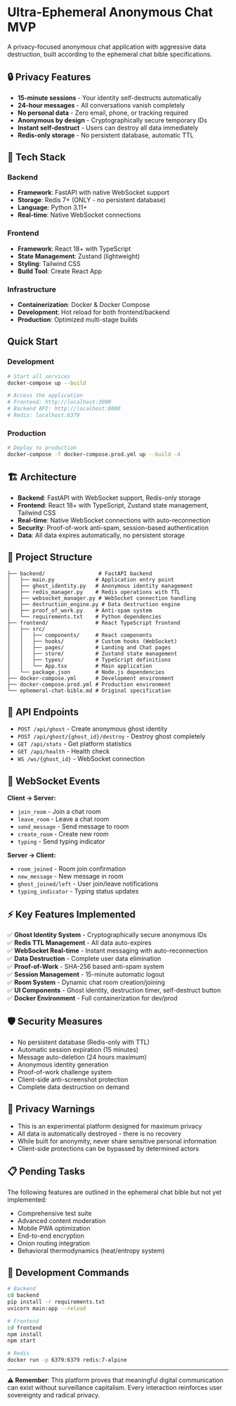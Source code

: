 # Ultra-Ephemeral Anonymous Chat MVP

A privacy-focused anonymous chat application with aggressive data destruction, built according to the ephemeral chat bible specifications.

## 🔒 Privacy Features

- **15-minute sessions** - Your identity self-destructs automatically
- **24-hour messages** - All conversations vanish completely  
- **No personal data** - Zero email, phone, or tracking required
- **Anonymous by design** - Cryptographically secure temporary IDs
- **Instant self-destruct** - Users can destroy all data immediately
- **Redis-only storage** - No persistent database, automatic TTL

## 🚀 Tech Stack

### Backend
- **Framework**: FastAPI with native WebSocket support
- **Storage**: Redis 7+ (ONLY - no persistent database)
- **Language**: Python 3.11+
- **Real-time**: Native WebSocket connections

### Frontend
- **Framework**: React 18+ with TypeScript
- **State Management**: Zustand (lightweight)
- **Styling**: Tailwind CSS
- **Build Tool**: Create React App

### Infrastructure
- **Containerization**: Docker & Docker Compose
- **Development**: Hot reload for both frontend/backend
- **Production**: Optimized multi-stage builds

## Quick Start

### Development

```bash
# Start all services
docker-compose up --build

# Access the application
# Frontend: http://localhost:3000
# Backend API: http://localhost:8000
# Redis: localhost:6379
```

### Production

```bash
# Deploy to production
docker-compose -f docker-compose.prod.yml up --build -d
```

## 🏗️ Architecture

- **Backend**: FastAPI with WebSocket support, Redis-only storage
- **Frontend**: React 18+ with TypeScript, Zustand state management, Tailwind CSS
- **Real-time**: Native WebSocket connections with auto-reconnection
- **Security**: Proof-of-work anti-spam, session-based authentication
- **Data**: All data expires automatically, no persistent storage

## 📁 Project Structure

```
├── backend/                 # FastAPI backend
│   ├── main.py             # Application entry point
│   ├── ghost_identity.py   # Anonymous identity management
│   ├── redis_manager.py    # Redis operations with TTL
│   ├── websocket_manager.py # WebSocket connection handling
│   ├── destruction_engine.py # Data destruction engine
│   ├── proof_of_work.py    # Anti-spam system
│   └── requirements.txt    # Python dependencies
├── frontend/               # React TypeScript frontend
│   ├── src/
│   │   ├── components/     # React components
│   │   ├── hooks/          # Custom hooks (WebSocket)
│   │   ├── pages/          # Landing and Chat pages
│   │   ├── store/          # Zustand state management
│   │   ├── types/          # TypeScript definitions
│   │   └── App.tsx         # Main application
│   └── package.json        # Node.js dependencies
├── docker-compose.yml      # Development environment
├── docker-compose.prod.yml # Production environment
└── ephemeral-chat-bible.md # Original specification
```

## 🔧 API Endpoints

- `POST /api/ghost` - Create anonymous ghost identity
- `POST /api/ghost/{ghost_id}/destroy` - Destroy ghost completely
- `GET /api/stats` - Get platform statistics
- `GET /api/health` - Health check
- `WS /ws/{ghost_id}` - WebSocket connection

## 📱 WebSocket Events

**Client → Server:**
- `join_room` - Join a chat room
- `leave_room` - Leave a chat room  
- `send_message` - Send message to room
- `create_room` - Create new room
- `typing` - Send typing indicator

**Server → Client:**
- `room_joined` - Room join confirmation
- `new_message` - New message in room
- `ghost_joined/left` - User join/leave notifications
- `typing_indicator` - Typing status updates

## ⚡ Key Features Implemented

✅ **Ghost Identity System** - Cryptographically secure anonymous IDs  
✅ **Redis TTL Management** - All data auto-expires  
✅ **WebSocket Real-time** - Instant messaging with auto-reconnection  
✅ **Data Destruction** - Complete user data elimination  
✅ **Proof-of-Work** - SHA-256 based anti-spam system  
✅ **Session Management** - 15-minute automatic logout  
✅ **Room System** - Dynamic chat room creation/joining  
✅ **UI Components** - Ghost identity, destruction timer, self-destruct button  
✅ **Docker Environment** - Full containerization for dev/prod  

## 🛡️ Security Measures

- No persistent database (Redis-only with TTL)
- Automatic session expiration (15 minutes)
- Message auto-deletion (24 hours maximum)
- Anonymous identity generation
- Proof-of-work challenge system
- Client-side anti-screenshot protection
- Complete data destruction on demand

## 🚨 Privacy Warnings

- This is an experimental platform designed for maximum privacy
- All data is automatically destroyed - there is no recovery
- While built for anonymity, never share sensitive personal information
- Client-side protections can be bypassed by determined actors

## 📋 Pending Tasks

The following features are outlined in the ephemeral chat bible but not yet implemented:

- Comprehensive test suite
- Advanced content moderation
- Mobile PWA optimization  
- End-to-end encryption
- Onion routing integration
- Behavioral thermodynamics (heat/entropy system)

## 🔬 Development Commands

```bash
# Backend
cd backend
pip install -r requirements.txt
uvicorn main:app --reload

# Frontend  
cd frontend
npm install
npm start

# Redis
docker run -p 6379:6379 redis:7-alpine
```

---

**⚠️ Remember**: This platform proves that meaningful digital communication can exist without surveillance capitalism. Every interaction reinforces user sovereignty and radical privacy.